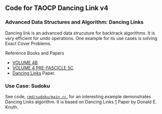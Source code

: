 ## Code for TAOCP Dancing Link v4

### Advanced Data Structures and Algorithm: Dancing Links

Dancing link is an advanced data strucuture for backtrack algorithms.  It is
very efficient for _undo_ operations. One example for its use cases is solving
Exact Cover Problems.

Reference Books and Papers
- [VOLUME 4B](https://www.amazon.com/Art-Computer-Programming-Combinatorial-Information/dp/0201038064).
- [VOLUME 4 PRE-FASCICLE 5C](https://www.amazon.com/Art-Computer-Programming-Fascicle-Preliminaries/dp/0134671791).
- [Dancing Links][1] Paper.

### Use Case: Sudoku

See code, [`cmd/sudoku/main.cc`](cmd/sudoku/main.cc), for an interesting example
demonstrates Dancing Links algorithm. It is based on Dancing Links [1] Paper by
Donald E. Knuth.

[1]: https://arxiv.org/pdf/cs/0011047.pdf
